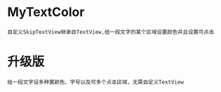 # MyTextColor
    自定义SkipTextView继承自TextView,给一段文字的某个区域设置颜色并且设置可点击
    
    
# 升级版
    给一段文字设多种置颜色、字号以及可多个点击区域，无需自定义TextView
